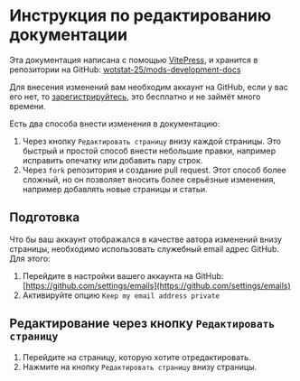 # Инструкция по редактированию документации

Эта документация написана с помощью [VitePress](https://vitepress.dev/), и хранится в репозитории на GitHub: [wotstat-25/mods-development-docs](https://github.com/wotstat-25/mods-development-docs)

Для внесения изменений вам необходим аккаунт на GitHub, если у вас его нет, то [зарегистрируйтесь](https://github.com/join), это бесплатно и не займёт много времени.

Есть два способа внести изменения в документацию:
1. Через кнопку `Редактировать страницу` внизу каждой страницы. Это быстрый и простой способ внести небольшие правки, например исправить опечатку или добавить пару строк.
2. Через `fork` репозитория и создание pull request. Этот способ более сложный, но он позволяет вносить более серьёзные изменения, например добавлять новые страницы и статьи.

## Подготовка
Что бы ваш аккаунт отображался в качестве автора изменений внизу страницы, необходимо использовать служебный email адрес GitHub. Для этого:
1. Перейдите в настройки вашего аккаунта на GitHub: [https://github.com/settings/emails](https://github.com/settings/emails)
2. Активируйте опцию `Keep my email address private`

## Редактирование через кнопку `Редактировать страницу`
1. Перейдите на страницу, которую хотите отредактировать.
2. Нажмите на кнопку `Редактировать страницу` внизу страницы.
